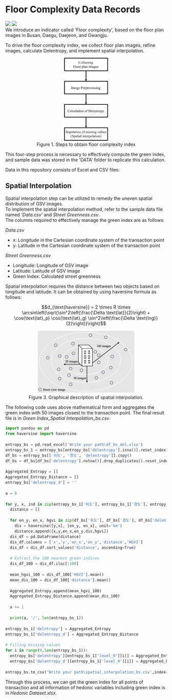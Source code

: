# Floor Complexity Data Records
<img src="https://img.shields.io/badge/Google Colab-F9ABOO?style=for-the-badge&logo=Google Colab&logoColor=white" link='https://colab.google/'> <img src="https://img.shields.io/badge/python-3776AB?style=for-the-badge&logo=python&logoColor=white">  
We introduce an indicator called 'Floor complexity', based on the floor plan images in Busan, Daegu, Daejeon, and Gwangju.

To drive the floor complexity index, we collect floor plan images, refine images, calculate Delentropy, and implement spatial interpolation. 
<p align="center">
  <img src = "README_image/flowchart.png" width = "30%"> <br>
  Figure 1. Steps to obtain floor complexity index
</p>

This four-step process is necessary to effectively compute the green index, and sample data was stored in the 'DATA' folder to replicate this calculation.

Data in this repository consists of Excel and CSV files:

## Spatial Interpolation
Spatial interpolation step can be utilized to remedy the uneven spatial distribution of GSV images.   
To implement the spatial interpolation method, refer to the sample data file named *'Data.csv'* and *Street Greenness.csv*.    
The columns required to effectively manage the green index are as follows:   

*Data.csv*
- x: Longitude in the Cartesian coordinate system of the transaction point
- y: Latitude in the Cartesian coordinate system of the transaction point
   
*Street Greenness.csv*
- Longitude: Longitude of GSV image
- Latitude: Latitude of GSV image
- Green Index: Calculated street greenness

Spatial interpolation requires the distance between two objects based on longitude and latitude. It can be obtained by using haversine formula as follows:

$$d_{\text{haversine}} = 2 \times R \times \arcsin\left(\sqrt{\sin^2\left(\frac{\Delta \text{lat}}{2}\right) + \cos(\text{lat}_p) \cos(\text{lat}_g) \sin^2\left(\frac{\Delta \text{lng}}{2}\right)}\right)$$
   
<p align="center">
  <img src = "/README_image/spatial interpolation.png" width = "60%"> <br>
  Figure 3. Graphical description of spatial interpolation.
</p>   

The following code uses above mathematical form and aggregates the green index with 50 images closest to the transaction point. The final result file is in *Green Index_Spatial Interpolation_bs.csv*.
```python
import pandas as pd
from haversine import haversine

entropy_bs = pd.read_excel('Write your path\df_bs_del.xlsx')
entropy_bs_1 = entropy_bs[entropy_bs['delentropy'].isna()].reset_index()
df_bs = entropy_bs[['위도', '경도', 'delentropy']].copy()
df_bs = df_bs[df_bs['delentropy'].notna()].drop_duplicates().reset_index(drop=True)

Aggregated_Entropy = []
Aggregated_Entropy_Distance = []
entropy_bs['delentropy_d'] = ''

a = 0

for y, x, ind in zip(entropy_bs_1['위도'], entropy_bs_1['경도'], entropy_bs_1.index):
  distance = []

  for en_y, en_x, hgvi in zip(df_bs['위도'], df_bs['경도'], df_bs['delentropy']):
    dis = haversine([y,x], [en_y, en_x], unit='km')
    distance.append([x,y,en_x,en_y,dis,hgvi])
  dis_df = pd.DataFrame(distance)
  dis_df.columns = ['x','y','en_x','en_y','distance','HGVI']
  dis_df = dis_df.sort_values('distance', ascending=True)

  # Extract the 100 nearest green indices
  dis_df_100 = dis_df.iloc[:100]

  mean_hgvi_100 = dis_df_100['HGVI'].mean()
  mean_dis_100 = dis_df_100['distance'].mean()

  Aggregated_Entropy.append(mean_hgvi_100)
  Aggregated_Entropy_Distance.append(mean_dis_100)

  a += 1

  print(a, '/', len(entropy_bs_1))

entropy_bs_1['delntropy'] = Aggregated_Entropy
entropy_bs_1['delentropy_d'] = Aggregated_Entropy_Distance

# Filling missing values
for i in range(0,len(entropy_bs_1)):
  entropy_bs['delentropy'][entropy_bs_1['level_0'][i]] = Aggregated_Entropy[i]
  entropy_bs['delentropy_d'][entropy_bs_1['level_0'][i]] = Aggregated_Entropy_Distance[i]

entropy_bs.to_csv('Write your path\spatial_interpolation_bs.csv',index=False,encoding='utf-8-sig')
```
Through this process, we can get the green index for all points of transaction and all information of hedonic variables including green index is in *Hedonic Dataset.xlsx*.
